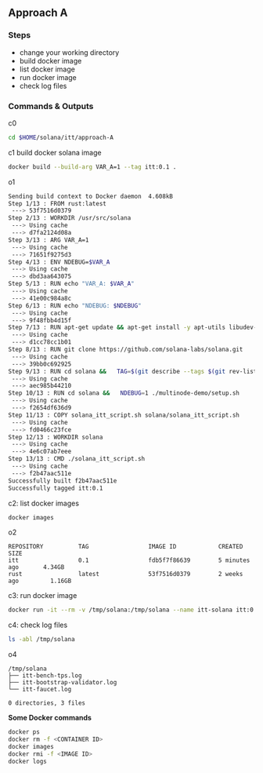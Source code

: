 ## **Approach A**

### Steps
- change your working directory
- build docker image
- list docker image
- run docker image
- check log files


### Commands & Outputs

c0
```bash
cd $HOME/solana/itt/approach-A
```

c1 build docker solana image
```bash
docker build --build-arg VAR_A=1 --tag itt:0.1 .
```
o1
```bash
Sending build context to Docker daemon  4.608kB
Step 1/13 : FROM rust:latest
 ---> 53f7516d0379
Step 2/13 : WORKDIR /usr/src/solana
 ---> Using cache
 ---> d7fa2124d08a
Step 3/13 : ARG VAR_A=1
 ---> Using cache
 ---> 71651f9275d3
Step 4/13 : ENV NDEBUG=$VAR_A
 ---> Using cache
 ---> dbd3aa643075
Step 5/13 : RUN echo "VAR_A: $VAR_A"
 ---> Using cache
 ---> 41e00c984a8c
Step 6/13 : RUN echo "NDEBUG: $NDEBUG"
 ---> Using cache
 ---> 9f48fbb4d15f
Step 7/13 : RUN apt-get update && apt-get install -y apt-utils libudev-dev clang gcc make
 ---> Using cache
 ---> d1cc78cc1b01
Step 8/13 : RUN git clone https://github.com/solana-labs/solana.git
 ---> Using cache
 ---> 39bb0c692925
Step 9/13 : RUN cd solana &&   TAG=$(git describe --tags $(git rev-list --tags --max-count=1)) &&   git checkout $TAG &&   cargo build --release
 ---> Using cache
 ---> aec985b44210
Step 10/13 : RUN cd solana &&   NDEBUG=1 ./multinode-demo/setup.sh
 ---> Using cache
 ---> f2654df636d9
Step 11/13 : COPY solana_itt_script.sh solana/solana_itt_script.sh
 ---> Using cache
 ---> fd0466c23fce
Step 12/13 : WORKDIR solana
 ---> Using cache
 ---> 4e6c07ab7eee
Step 13/13 : CMD ./solana_itt_script.sh
 ---> Using cache
 ---> f2b47aac511e
Successfully built f2b47aac511e
Successfully tagged itt:0.1
```

c2: list docker images
```bash
docker images
```
o2
```
REPOSITORY          TAG                 IMAGE ID            CREATED             SIZE
itt                 0.1                 fdb5f7f86639        5 minutes ago       4.34GB
rust                latest              53f7516d0379        2 weeks ago         1.16GB
```

c3: run docker image
```bash
docker run -it --rm -v /tmp/solana:/tmp/solana --name itt-solana itt:0.1
```

c4: check log files
```bash
ls -abl /tmp/solana
```
o4
```
/tmp/solana
├── itt-bench-tps.log
├── itt-bootstrap-validator.log
└── itt-faucet.log

0 directories, 3 files
```


**Some Docker commands**

```bash
docker ps
docker rm -f <CONTAINER ID>
docker images
docker rmi -f <IMAGE ID>
docker logs
```
